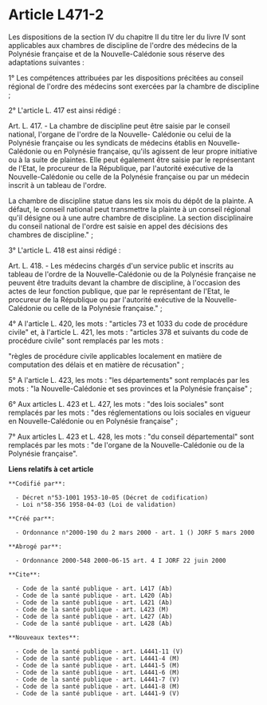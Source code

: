 # Article L471-2

Les dispositions de la section IV du chapitre II du titre Ier du livre IV sont applicables aux chambres de discipline de
l'ordre des médecins de la Polynésie française et de la Nouvelle-Calédonie sous réserve des adaptations suivantes :

1° Les compétences attribuées par les dispositions précitées au conseil régional de l'ordre des médecins sont exercées par la
chambre de discipline ;

2° L'article L. 417 est ainsi rédigé :

Art. L. 417. -     La chambre de discipline peut être saisie par le conseil national, l'organe de l'ordre de la Nouvelle-
Calédonie ou celui de la Polynésie française ou les syndicats de médecins établis en Nouvelle-Calédonie ou en Polynésie
française, qu'ils agissent de leur propre initiative ou à la suite de plaintes. Elle peut également être saisie par le
représentant de l'Etat, le procureur de la République, par l'autorité exécutive de la Nouvelle-Calédonie ou celle de la
Polynésie française ou par un médecin inscrit à un tableau de l'ordre.

La chambre de discipline statue dans les six mois du dépôt de la plainte. A défaut, le conseil national peut transmettre la
plainte à un conseil régional qu'il désigne ou à une autre chambre de discipline. La section disciplinaire du conseil
national de l'ordre est saisie en appel des décisions des chambres de discipline." ;

3° L'article L. 418 est ainsi rédigé :

Art. L. 418. -     Les médecins chargés d'un service public et inscrits au tableau de l'ordre de la Nouvelle-Calédonie ou de
la Polynésie française ne peuvent être traduits devant la chambre de discipline, à l'occasion des actes de leur fonction
publique, que par le représentant de l'Etat, le procureur de la République ou par l'autorité exécutive de la Nouvelle-
Calédonie ou celle de la Polynésie française." ;

4° A l'article L. 420, les mots : "articles 73 et 1033 du code de procédure civile" et, à l'article L. 421, les mots :
"articles 378 et suivants du code de procédure civile" sont remplacés par les mots :

"règles de procédure civile applicables localement en matière de computation des délais et en matière de récusation" ;

5° A l'article L. 423, les mots : "les départements" sont remplacés par les mots : "la Nouvelle-Calédonie et ses provinces et
la Polynésie française" ;

6° Aux articles L. 423 et L. 427, les mots : "des lois sociales" sont remplacés par les mots : "des réglementations ou lois
sociales en vigueur en Nouvelle-Calédonie ou en Polynésie française" ;

7° Aux articles L. 423 et L. 428, les mots : "du conseil départemental" sont remplacés par les mots : "de l'organe de la
Nouvelle-Calédonie ou de la Polynésie française".

**Liens relatifs à cet article**

	**Codifié par**:

	  - Décret n°53-1001 1953-10-05 (Décret de codification)
	  - Loi n°58-356 1958-04-03 (Loi de validation)

	**Créé par**:

	  - Ordonnance n°2000-190 du 2 mars 2000 - art. 1 () JORF 5 mars 2000

	**Abrogé par**:

	  - Ordonnance 2000-548 2000-06-15 art. 4 I JORF 22 juin 2000

	**Cite**:

	  - Code de la santé publique - art. L417 (Ab)
	  - Code de la santé publique - art. L420 (Ab)
	  - Code de la santé publique - art. L421 (Ab)
	  - Code de la santé publique - art. L423 (M)
	  - Code de la santé publique - art. L427 (Ab)
	  - Code de la santé publique - art. L428 (Ab)

	**Nouveaux textes**:

	  - Code de la santé publique - art. L4441-11 (V)
	  - Code de la santé publique - art. L4441-4 (M)
	  - Code de la santé publique - art. L4441-5 (M)
	  - Code de la santé publique - art. L4441-6 (M)
	  - Code de la santé publique - art. L4441-7 (V)
	  - Code de la santé publique - art. L4441-8 (M)
	  - Code de la santé publique - art. L4441-9 (V)
